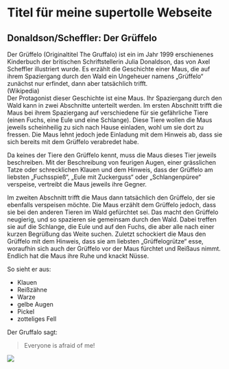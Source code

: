 # Titel für meine supertolle Webseite  
## Donaldson/Scheffler: Der Grüffelo  
Der Grüffelo (Originaltitel The Gruffalo) ist ein im Jahr 1999 erschienenes Kinderbuch der britischen Schriftstellerin Julia Donaldson, das von Axel Scheffler illustriert wurde. Es erzählt die Geschichte einer Maus, die auf ihrem Spaziergang durch den Wald ein Ungeheuer namens „Grüffelo“ zunächst nur erfindet, dann aber tatsächlich trifft.  
(Wikipedia)  
Der Protagonist dieser Geschichte ist eine Maus. Ihr Spaziergang durch den Wald kann in zwei Abschnitte unterteilt werden. Im ersten Abschnitt trifft die Maus bei ihrem Spaziergang auf verschiedene für sie gefährliche Tiere (einen Fuchs, eine Eule und eine Schlange). Diese Tiere wollen die Maus jeweils scheinheilig zu sich nach Hause einladen, wohl um sie dort zu fressen. Die Maus lehnt jedoch jede Einladung mit dem Hinweis ab, dass sie sich bereits mit dem Grüffelo verabredet habe.

Da keines der Tiere den Grüffelo kennt, muss die Maus dieses Tier jeweils beschreiben. Mit der Beschreibung von feurigen Augen, einer grässlichen Tatze oder schrecklichen Klauen und dem Hinweis, dass der Grüffelo am liebsten „Fuchsspieß“, „Eule mit Zuckerguss“ oder „Schlangenpüree“ verspeise, vertreibt die Maus jeweils ihre Gegner.

Im zweiten Abschnitt trifft die Maus dann tatsächlich den Grüffelo, der sie ebenfalls verspeisen möchte. Die Maus erzählt dem Grüffelo jedoch, dass sie bei den anderen Tieren im Wald gefürchtet sei. Das macht den Grüffelo neugierig, und so spazieren sie gemeinsam durch den Wald. Dabei treffen sie auf die Schlange, die Eule und auf den Fuchs, die aber alle nach einer kurzen Begrüßung das Weite suchen. Zuletzt schockiert die Maus den Grüffelo mit dem Hinweis, dass sie am liebsten „Grüffelogrütze“ esse, woraufhin sich auch der Grüffelo vor der Maus fürchtet und Reißaus nimmt. Endlich hat die Maus ihre Ruhe und knackt Nüsse.  

So sieht er aus:  
* Klauen
* Reißzähne
* Warze
* gelbe Augen
* Pickel
* zotteliges Fell  
  
Der Gruffalo sagt:  
> Everyone is afraid of me!
  
<img src="https://www.bamberger-onlinezeitung.de/wp-content/uploads/2018/01/Gru%CC%88ffelo-mit-Maus.jpg"/>